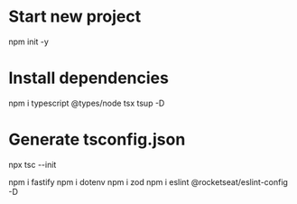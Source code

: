 # Start new project
npm init -y

# Install dependencies
npm i typescript @types/node tsx tsup -D

# Generate tsconfig.json
npx tsc --init

npm i fastify
npm i dotenv
npm i zod
npm i eslint @rocketseat/eslint-config -D